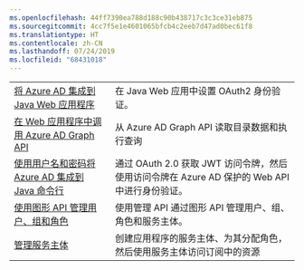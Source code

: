 ```yaml
---
ms.openlocfilehash: 44ff7390ea788d188c90b438717c3c3ce31eb875
ms.sourcegitcommit: 4cc7f5e1e4601065bfcb4c2eeb7d47ad0bec61f8
ms.translationtype: HT
ms.contentlocale: zh-CN
ms.lasthandoff: 07/24/2019
ms.locfileid: "68431018"
---
```

|  |  |
|---------|---------|
| [将 Azure AD 集成到 Java Web 应用程序][1] | 在 Java Web 应用中设置 OAuth2 身份验证。
| [在 Web 应用程序中调用 Azure AD Graph API][2] | 从 Azure AD Graph API 读取目录数据和执行查询 |
| [使用用户名和密码将 Azure AD 集成到 Java 命令行][3] | 通过 OAuth 2.0 获取 JWT 访问令牌，然后使用访问令牌在 Azure AD 保护的 Web API 中进行身份验证。 |
| [使用图形 API 管理用户、组和角色][4] | 使用管理 API 通过图形 API 管理用户、组、角色和服务主体。 
| [管理服务主体][5] | 创建应用程序的服务主体、为其分配角色，然后使用服务主体访问订阅中的资源 | 

[1]: https://azure.microsoft.com/resources/samples/active-directory-java-webapp-openidconnect/
[2]: https://azure.microsoft.com/resources/samples/active-directory-java-graphapi-web/
[3]: https://azure.microsoft.com/resources/samples/active-directory-java-native-headless/
[4]: https://azure.microsoft.com/resources/samples/aad-java-manage-users-groups-and-roles/
[5]: https://azure.microsoft.com/resources/samples/aad-java-manage-service-principals/